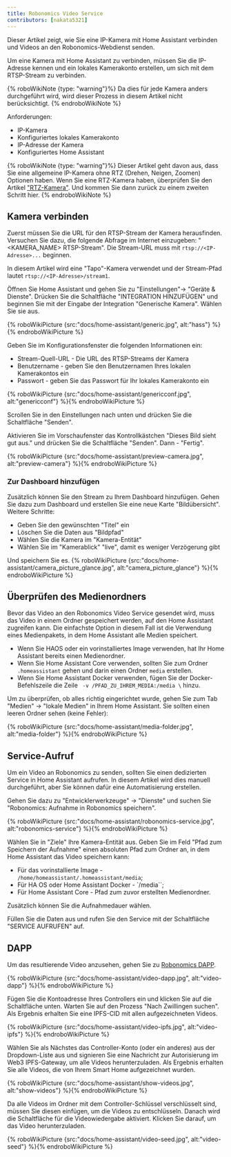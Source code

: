 ```yaml
---
title: Robonomics Video Service
contributors: [nakata5321]
---
```


Dieser Artikel zeigt, wie Sie eine IP-Kamera mit Home Assistant verbinden und Videos an den Robonomics-Webdienst senden.

Um eine Kamera mit Home Assistant zu verbinden, müssen Sie die IP-Adresse kennen und ein lokales Kamerakonto erstellen, um sich mit dem RTSP-Stream zu verbinden.

{% roboWikiNote {type: "warning"}%} Da dies für jede Kamera anders durchgeführt wird, wird dieser Prozess in diesem Artikel nicht berücksichtigt.
{% endroboWikiNote %}

Anforderungen:
- IP-Kamera
- Konfiguriertes lokales Kamerakonto
- IP-Adresse der Kamera
- Konfiguriertes Home Assistant

{% roboWikiNote {type: "warning"}%} Dieser Artikel geht davon aus, dass Sie eine allgemeine IP-Kamera ohne RTZ (Drehen, Neigen, Zoomen) Optionen haben. Wenn Sie eine RTZ-Kamera haben, überprüfen Sie den Artikel ["RTZ-Kamera"](docs/ptz-camera). Und kommen Sie dann zurück zu einem zweiten Schritt hier. {% endroboWikiNote %}

## Kamera verbinden

Zuerst müssen Sie die URL für den RTSP-Stream der Kamera herausfinden.
Versuchen Sie dazu, die folgende Abfrage im Internet einzugeben: "<KAMERA_NAME> RTSP-Stream".
Die Stream-URL muss mit `rtsp://<IP-Adresse>...` beginnen.

In diesem Artikel wird eine "Tapo"-Kamera verwendet und der Stream-Pfad lautet `rtsp://<IP-Adresse>/stream1`.

Öffnen Sie Home Assistant und gehen Sie zu "Einstellungen"-> "Geräte & Dienste". Drücken Sie die Schaltfläche "INTEGRATION HINZUFÜGEN" und
beginnen Sie mit der Eingabe der Integration "Generische Kamera". Wählen Sie sie aus.

{% roboWikiPicture {src:"docs/home-assistant/generic.jpg", alt:"hass"} %}{% endroboWikiPicture %}

Geben Sie im Konfigurationsfenster die folgenden Informationen ein:
- Stream-Quell-URL - Die URL des RTSP-Streams der Kamera
- Benutzername - geben Sie den Benutzernamen Ihres lokalen Kamerakontos ein
- Passwort - geben Sie das Passwort für Ihr lokales Kamerakonto ein

{% roboWikiPicture {src:"docs/home-assistant/genericconf.jpg", alt:"genericconf"} %}{% endroboWikiPicture %}

Scrollen Sie in den Einstellungen nach unten und drücken Sie die Schaltfläche "Senden".

Aktivieren Sie im Vorschaufenster das Kontrollkästchen "Dieses Bild sieht gut aus." und drücken Sie die Schaltfläche "Senden". Dann - "Fertig".

{% roboWikiPicture {src:"docs/home-assistant/preview-camera.jpg", alt:"preview-camera"} %}{% endroboWikiPicture %}

### Zur Dashboard hinzufügen

Zusätzlich können Sie den Stream zu Ihrem Dashboard hinzufügen. Gehen Sie dazu zum Dashboard und erstellen Sie eine neue Karte "Bildübersicht". Weitere Schritte:
- Geben Sie den gewünschten "Titel" ein
- Löschen Sie die Daten aus "Bildpfad"
- Wählen Sie die Kamera im "Kamera-Entität"
- Wählen Sie im "Kamerablick" "live", damit es weniger Verzögerung gibt

Und speichern Sie es.
{% roboWikiPicture {src:"docs/home-assistant/camera_picture_glance.jpg", alt:"camera_picture_glance"} %}{% endroboWikiPicture %}


## Überprüfen des Medienordners

Bevor das Video an den Robonomics Video Service gesendet wird, muss das Video in einem Ordner gespeichert werden, auf den Home Assistant zugreifen kann.
Die einfachste Option in diesem Fall ist die Verwendung eines Medienpakets, in dem Home Assistant alle Medien speichert.

- Wenn Sie HAOS oder ein vorinstalliertes Image verwenden, hat Ihr Home Assistant bereits einen Medienordner.
- Wenn Sie Home Assistant Core verwenden, sollten Sie zum Ordner `.homeassistant` gehen und darin einen Ordner `media` erstellen.
- Wenn Sie Home Assistant Docker verwenden, fügen Sie der Docker-Befehlszeile die Zeile ` -v /PFAD_ZU_IHREM_MEDIA:/media \` hinzu.

Um zu überprüfen, ob alles richtig eingerichtet wurde, gehen Sie zum Tab "Medien" -> "lokale Medien" in Ihrem Home Assistant.
Sie sollten einen leeren Ordner sehen (keine Fehler):

{% roboWikiPicture {src:"docs/home-assistant/media-folder.jpg", alt:"media-folder"} %}{% endroboWikiPicture %}

## Service-Aufruf

Um ein Video an Robonomics zu senden, sollten Sie einen dedizierten Service in Home Assistant aufrufen.
In diesem Artikel wird dies manuell durchgeführt, aber Sie können dafür eine Automatisierung erstellen.

Gehen Sie dazu zu "Entwicklerwerkzeuge" -> "Dienste" und suchen Sie "Robonomics: Aufnahme in Robonomics speichern".

{% roboWikiPicture {src:"docs/home-assistant/robonomics-service.jpg", alt:"robonomics-service"} %}{% endroboWikiPicture %}

Wählen Sie in "Ziele" Ihre Kamera-Entität aus.
Geben Sie im Feld "Pfad zum Speichern der Aufnahme" einen absoluten Pfad zum Ordner an, in dem Home Assistant das Video speichern kann:
- Für das vorinstallierte Image - `/home/homeassistant/.homeassistant/media`;
- Für HA OS oder Home Assistant Docker - `/media``;
- Für Home Assistant Core - Pfad zum zuvor erstellten Medienordner.

Zusätzlich können Sie die Aufnahmedauer wählen.

Füllen Sie die Daten aus und rufen Sie den Service mit der Schaltfläche "SERVICE AUFRUFEN" auf.

## DAPP

Um das resultierende Video anzusehen, gehen Sie zu [Robonomics DAPP](https://vol4tim.github.io/videostream/).

{% roboWikiPicture {src:"docs/home-assistant/video-dapp.jpg", alt:"video-dapp"} %}{% endroboWikiPicture %}

Fügen Sie die Kontoadresse Ihres Controllers ein und klicken Sie auf die Schaltfläche unten. Warten Sie auf den Prozess "Nach Zwillingen suchen".
Als Ergebnis erhalten Sie eine IPFS-CID mit allen aufgezeichneten Videos.

{% roboWikiPicture {src:"docs/home-assistant/video-ipfs.jpg", alt:"video-ipfs"} %}{% endroboWikiPicture %}

Wählen Sie als Nächstes das Controller-Konto (oder ein anderes) aus der Dropdown-Liste aus und signieren Sie eine Nachricht zur Autorisierung im
Web3 IPFS-Gateway, um alle Videos herunterzuladen. Als Ergebnis erhalten Sie alle Videos, die von Ihrem Smart Home aufgezeichnet wurden.

{% roboWikiPicture {src:"docs/home-assistant/show-videos.jpg", alt:"show-videos"} %}{% endroboWikiPicture %}

Da alle Videos im Ordner mit dem Controller-Schlüssel verschlüsselt sind, müssen Sie diesen einfügen, um die Videos zu entschlüsseln.
Danach wird die Schaltfläche für die Videowiedergabe aktiviert. Klicken Sie darauf, um das Video herunterzuladen.

{% roboWikiPicture {src:"docs/home-assistant/video-seed.jpg", alt:"video-seed"} %}{% endroboWikiPicture %}

